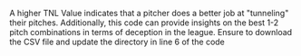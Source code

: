 A higher TNL Value indicates that a pitcher does a better job at "tunneling" their pitches. Additionally, this code can provide insights on the best 1-2 pitch combinations in terms of deception in the league.
Ensure to download the CSV file and update the directory in line 6 of the code 
